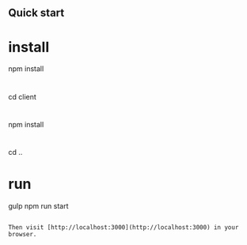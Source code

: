 ## Quick start

# install 
npm install
#
cd client
#
npm install
#
cd ..
# run
gulp
npm run start
```

Then visit [http://localhost:3000](http://localhost:3000) in your browser. 
